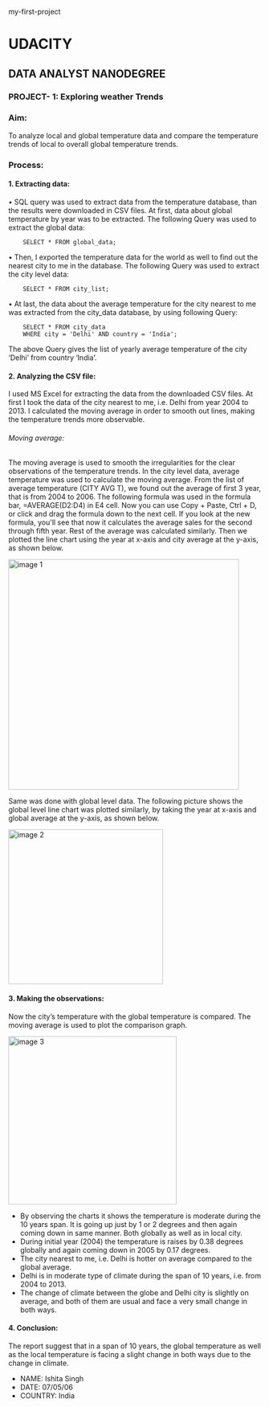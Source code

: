 my-first-project
# UDACITY
## DATA ANALYST NANODEGREE
### PROJECT- 1: Exploring weather Trends

### Aim: 
To analyze local and global temperature data and compare the temperature trends of local to overall global temperature trends. 
### Process: 
#### 1.	Extracting data:
  •	SQL query was used to extract data from the temperature database, than the results were downloaded in CSV files. At first, data about global temperature by year was to be extracted. The following Query was used to extract the global data:
        
        SELECT * FROM global_data; 
 
   •	Then, I exported the temperature data for the world as well to find out the nearest city to me in the database. The following Query was used to extract the city level data:
        
        SELECT * FROM city_list;
 
  •	At last, the data about the average temperature for the city nearest to me was extracted from the city_data database, by using following Query:
  
        SELECT * FROM city_data
        WHERE city = 'Delhi' AND country = 'India';
 The above Query gives the list of yearly average temperature of the city ‘Delhi’ from country ‘India’.
#### 2.	Analyzing the CSV file:
I used MS Excel for extracting the data from the downloaded CSV files. At first I took the data of the city nearest to me, i.e. Delhi from year 2004 to 2013. I calculated the moving average in order to smooth out lines, making the temperature trends more observable. 

###### Moving average: 
The moving average is used to smooth the irregularities for the clear observations of the temperature trends. In the city level data, average temperature was used to calculate the moving average. From the list of average temperature (CITY  AVG  T), we found out the average of first 3 year, that is from 2004 to 2006. The following formula was used in the formula bar, =AVERAGE(D2:D4)  in E4 cell. Now you can use Copy + Paste, Ctrl + D, or click and drag the formula down to the next cell. If you look at the new formula, you'll see that now it calculates the average sales for the second through fifth year. Rest of the average was calculated similarly. Then we plotted the line chart using the year at x-axis and city average at the y-axis, as shown below.

<img width="459" alt="image 1" src="https://user-images.githubusercontent.com/57844178/81323363-1efb8080-904a-11ea-8fc1-a82898a395e4.png">

Same was done with global level data. The following picture shows the global level line chart was plotted similarly, by taking the year at x-axis and global average at the y-axis, as shown below.

<img width="308" alt="image 2" src="https://user-images.githubusercontent.com/57844178/81323414-320e5080-904a-11ea-91fc-018731318f5e.png">

#### 3.	Making the observations:
Now the city’s temperature with the global temperature is compared. The moving average is used to plot the comparison graph.

<img width="335" alt="image 3" src="https://user-images.githubusercontent.com/57844178/81323449-42bec680-904a-11ea-959c-c09549745c10.png">

-	By observing the charts it shows the temperature is moderate during the 10 years span. It is going up just by 1 or 2 degrees and then again coming down in same manner. Both globally as well as in local city.
- During initial year (2004) the temperature is raises by 0.38 degrees globally and again coming down in 2005 by 0.17 degrees.
- The city nearest to me, i.e. Delhi is hotter on average compared to the global average.
- Delhi is in moderate type of climate during the span of 10 years, i.e. from 2004 to 2013.
- The change of climate between the globe and Delhi city is slightly on average, and both of them are usual and face a very small change in both ways. 

#### 4.	Conclusion: 
The report suggest that in a span of 10 years, the global temperature as well as the local temperature is facing a slight change in both ways due to the change in climate.

- NAME: Ishita Singh
- DATE: 07/05/06
- COUNTRY: India
